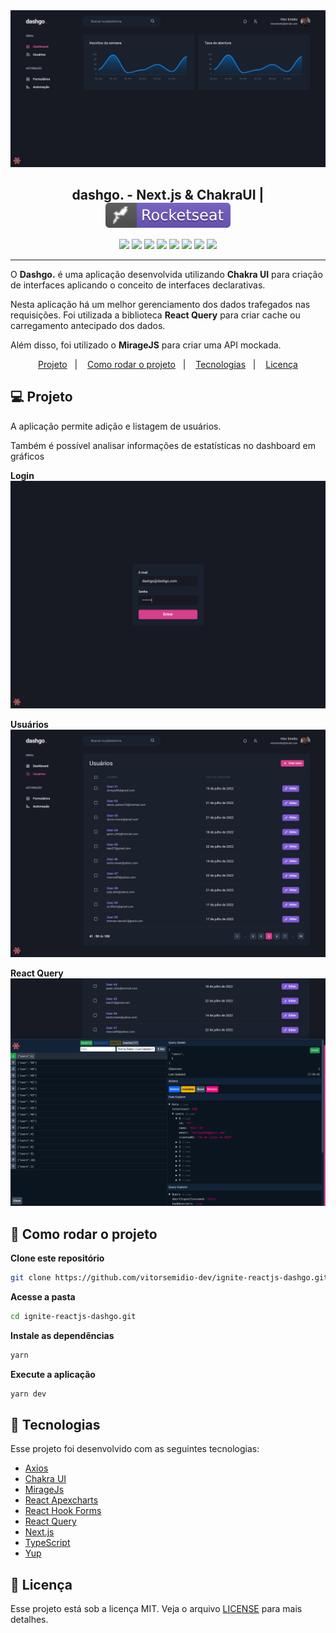 <img src=".github/dashgo-dashboard.png" />

<h2 align="center">
   dashgo. - Next.js & ChakraUI | <img alt="badge rocketseat" align="center" src=".github/rocket.svg">
</h2>

<p align="center">
<img src="https://img.shields.io/badge/ChakraUI-319795?logo=chakraui&logoColor=fff" />
<img src="https://img.shields.io/badge/ESLint-4B32C3?logo=eslint&logoColor=fff" />
<img src="https://img.shields.io/badge/Next.js-000000?logo=next.js&logoColor=fff" />
<img src="https://img.shields.io/badge/Prettier-F7B93E?logo=prettier&logoColor=fff" />
<img src="https://img.shields.io/badge/React Query-FF4154?logo=react-query&logoColor=fff" />
<img src="https://img.shields.io/badge/TypeScript-3178C6?logo=typescript&logoColor=fff" />
<img src="https://img.shields.io/badge/Visual Studio Code-007ACC?logo=visual-studio-code&logoColor=fff" />
<img src="https://img.shields.io/badge/Yarn-2C8EBB?logo=yarn&logoColor=fff" />
</p>

---

O **Dashgo.** é uma aplicação desenvolvida utilizando **Chakra UI** para criação de interfaces aplicando o conceito de interfaces declarativas.

Nesta aplicação há um melhor gerenciamento dos dados trafegados nas requisições. Foi utilizada a biblioteca **React Query** para criar cache ou carregamento antecipado dos dados.

Além disso, foi utilizado o **MirageJS** para criar uma API mockada.

<p align="center">
  <a href="#-projeto">Projeto</a>&nbsp;&nbsp;&nbsp;|&nbsp;&nbsp;&nbsp;
  <a href="#-como-rodar-o-projeto">Como rodar o projeto</a>&nbsp;&nbsp;&nbsp;|&nbsp;&nbsp;&nbsp;
  <a href="#-tecnologias">Tecnologias</a>&nbsp;&nbsp;&nbsp;|&nbsp;&nbsp;&nbsp;
  <a href="#-licença">Licença</a>
</p>

## 💻 Projeto

A aplicação permite adição e listagem de usuários.

Também é possível analisar informações de estatísticas no dashboard em gráficos

**Login**
<img src=".github/dashgo-login.png" />

**Usuários**
<img src=".github/dashgo-users.png" />

**React Query**
<img src=".github/dashgo-react-query.png" />

## 🧭 Como rodar o projeto

**Clone este repositório**

```bash
git clone https://github.com/vitorsemidio-dev/ignite-reactjs-dashgo.git
```

**Acesse a pasta**

```bash
cd ignite-reactjs-dashgo.git
```

**Instale as dependências**

```bash
yarn
```

**Execute a aplicação**

```bash
yarn dev
```

## 🚀 Tecnologias

Esse projeto foi desenvolvido com as seguintes tecnologias:

- [Axios](https://axios-http.com/)
- [Chakra UI](https://chakra-ui.com/)
- [MirageJs](https://miragejs.com/)
- [React Apexcharts](https://apexcharts.com/docs/react-charts/)
- [React Hook Forms](https://react-hook-form.com/)
- [React Query](https://tanstack.com/query/v4)
- [Next.js](https://nextjs.org/)
- [TypeScript](https://www.typescriptlang.org/pt/)
- [Yup](https://github.com/jquense/yup)

## 📝 Licença

Esse projeto está sob a licença MIT. Veja o arquivo [LICENSE](LICENSE) para mais detalhes.
